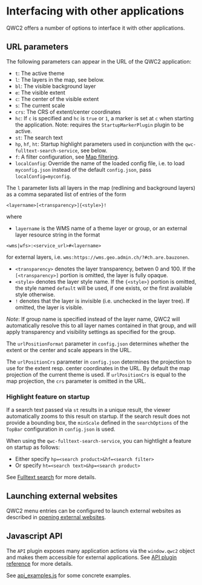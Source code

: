 # Interfacing with other applications

QWC2 offers a number of options to interface it with other applications.

## URL parameters <a name="url-parameters"></a>

The following parameters can appear in the URL of the QWC2 application:

- `t`: The active theme
- `l`: The layers in the map, see below.
- `bl`: The visible background layer
- `e`: The visible extent
- `c`: The center of the visible extent
- `s`: The current scale
- `crs`: The CRS of extent/center coordinates
- `hc`: If `c` is specified and `hc` is `true` or `1`, a marker is set at `c` when starting the application. Note: requires the `StartupMarkerPlugin` plugin to be active.
- `st`: The search text
- `hp`, `hf`, `ht`: Startup highlight parameters used in conjunction with the `qwc-fulltext-search-service`, see below.
- `f`: A filter configuration, see [Map filtering](./MapFilter.md).
- `localConfig`: Override the name of the loaded config file, i.e. to load `myconfig.json` instead of the default `config.json`, pass `localConfig=myconfig`.

The `l` parameter lists all layers in the map (redlining and background layers) as a comma separated list of entries of the form
```text
<layername>[<transparency>]{<style>}!
```
where
- `layername` is the WMS name of a theme layer or group, or an external layer resource string in the format
```text
<wms|wfs>:<service_url>#<layername>
```
   for external layers, i.e. `wms:https://wms.geo.admin.ch/?#ch.are.bauzonen`.
- `<transparency>` denotes the layer transparency, betwen 0 and 100. If the `[<transparency>]` portion is omitted, the layer is fully opaque.
- `<style>` denotes the layer style name. If the `{<style>}` portion is omitted, the style named `default` will be used, if one exists, or the first available style otherwise.
- `!` denotes that the layer is invisible (i.e. unchecked in the layer tree). If omitted, the layer is visible.

*Note*: If group name is specified instead of the layer name, QWC2 will automatically resolve this to all layer names contained in that group, and will apply transparency and visibility settings as specified for the group.

The `urlPositionFormat` parameter in `config.json` determines whether the extent or the center and scale appears in the URL.

The `urlPositionCrs` parameter in `config.json` determines the projection to use for the extent resp. center coordinates in the URL. By default the map projection of the current theme is used. If `urlPositionCrs` is equal to the map projection, the `crs` parameter is omitted in the URL.

### Highlight feature on startup

If a search text passed via `st` results in a unique result, the viewer automatically zooms to this result on startup. If the search result does not provide a bounding box, the `minScale` defined in the `searchOptions` of the `TopBar` configuration in `config.json` is used.

When using the `qwc-fulltext-search-service`, you can hightlight a feature on startup as follows:
- Either specify `hp=<search product>&hf=<search filter>`
- Or specify `ht=<search text>&hp=<search product>`

See [Fulltext search](Search.md#fulltext-search) for more details.

## Launching external websites

QWC2 menu entries can be configured to launch external websites as described in [opening external websites](../configuration/ViewerConfiguration.md#opening-external-websites).

## Javascript API

The `API` plugin exposes many application actions via the `window.qwc2` object and makes them accessible for external applications. See [API plugin reference](../references/qwc2_plugins.md#api) for more details.

See [api_examples.js](https://github.com/qgis/qwc2-demo-app/blob/master/static/api_examples.js) for some concrete examples.

